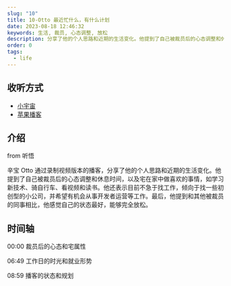```yaml
---
slug: "10"
title: 10-Otto 最近忙什么，有什么计划
date: 2023-08-18 12:46:32
keywords: 生活, 裁员, 心态调整, 放松
description: 分享了他的个人思路和近期的生活变化。他提到了自己被裁员后的心态调整和休息时间，以及宅在家中做喜欢的事情，如学习新技术、骑自行车、看视频和读书。他还表示目前不急于找工作，倾向于找一些初创型的小公司，并希望有机会从事开发者运营等工作。最后，他提到和其他被裁员的同事相比，他感觉自己的状态最好，能够完全放松。
order: 0
tags:
  - life
---
```


## 收听方式

- [小宇宙](https://www.xiaoyuzhoufm.com/episodes/64df53bc3fa4090b749f3920)
- [苹果播客](https://podcasts.apple.com/cn/podcast/%E5%92%BF%E5%91%80-%E8%83%BD%E8%B7%91%E5%B0%B1%E8%A1%8C/id1695704262?i=1000624876617)

## 介绍

from 听悟

辛宝 Otto 通过录制视频版本的播客，分享了他的个人思路和近期的生活变化。他提到了自己被裁员后的心态调整和休息时间，以及宅在家中做喜欢的事情，如学习新技术、骑自行车、看视频和读书。他还表示目前不急于找工作，倾向于找一些初创型的小公司，并希望有机会从事开发者运营等工作。最后，他提到和其他被裁员的同事相比，他感觉自己的状态最好，能够完全放松。

## 时间轴

00:00 裁员后的心态和宅属性

06:49 工作日的时光和就业形势

08:59 播客的状态和规划
